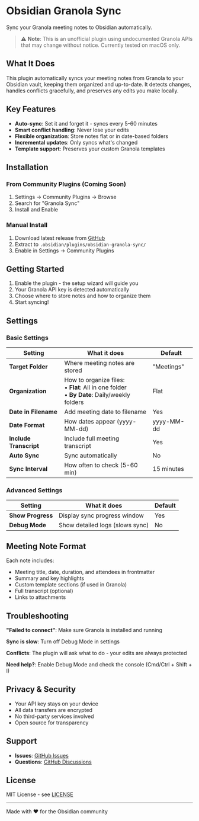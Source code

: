 # Obsidian Granola Sync

Sync your Granola meeting notes to Obsidian automatically.

> ⚠️ **Note**: This is an unofficial plugin using undocumented Granola APIs that may change without notice. Currently tested on macOS only.

## What It Does

This plugin automatically syncs your meeting notes from Granola to your Obsidian vault, keeping them organized and up-to-date. It detects changes, handles conflicts gracefully, and preserves any edits you make locally.

## Key Features

- **Auto-sync**: Set it and forget it - syncs every 5-60 minutes
- **Smart conflict handling**: Never lose your edits
- **Flexible organization**: Store notes flat or in date-based folders
- **Incremental updates**: Only syncs what's changed
- **Template support**: Preserves your custom Granola templates

## Installation

### From Community Plugins (Coming Soon)
1. Settings → Community Plugins → Browse
2. Search for "Granola Sync"
3. Install and Enable

### Manual Install
1. Download latest release from [GitHub](https://github.com/joshroman/obsidian-granola-sync/releases)
2. Extract to `.obsidian/plugins/obsidian-granola-sync/`
3. Enable in Settings → Community Plugins

## Getting Started

1. Enable the plugin - the setup wizard will guide you
2. Your Granola API key is detected automatically
3. Choose where to store notes and how to organize them
4. Start syncing!

## Settings

### Basic Settings

| Setting | What it does | Default |
|---------|--------------|---------|
| **Target Folder** | Where meeting notes are stored | "Meetings" |
| **Organization** | How to organize files:<br>• **Flat**: All in one folder<br>• **By Date**: Daily/weekly folders | Flat |
| **Date in Filename** | Add meeting date to filename | Yes |
| **Date Format** | How dates appear (yyyy-MM-dd) | yyyy-MM-dd |
| **Include Transcript** | Include full meeting transcript | Yes |
| **Auto Sync** | Sync automatically | No |
| **Sync Interval** | How often to check (5-60 min) | 15 minutes |

### Advanced Settings

| Setting | What it does | Default |
|---------|--------------|---------|
| **Show Progress** | Display sync progress window | Yes |
| **Debug Mode** | Show detailed logs (slows sync) | No |

## Meeting Note Format

Each note includes:
- Meeting title, date, duration, and attendees in frontmatter
- Summary and key highlights
- Custom template sections (if used in Granola)
- Full transcript (optional)
- Links to attachments

## Troubleshooting

**"Failed to connect"**: Make sure Granola is installed and running

**Sync is slow**: Turn off Debug Mode in settings

**Conflicts**: The plugin will ask what to do - your edits are always protected

**Need help?**: Enable Debug Mode and check the console (Cmd/Ctrl + Shift + I)

## Privacy & Security

- Your API key stays on your device
- All data transfers are encrypted
- No third-party services involved
- Open source for transparency

## Support

- **Issues**: [GitHub Issues](https://github.com/joshroman/obsidian-granola-sync/issues)
- **Questions**: [GitHub Discussions](https://github.com/joshroman/obsidian-granola-sync/discussions)

## License

MIT License - see [LICENSE](LICENSE)

---

Made with ❤️ for the Obsidian community